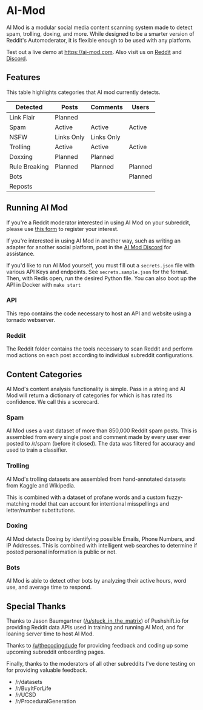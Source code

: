 # AI-Mod


AI Mod is a modular social media content scanning system made to detect spam, trolling, doxing, and more. While designed to be a smarter version of Reddit's Automoderator, it is flexible enough to be used with any platform.

Test out a live demo at https://ai-mod.com. Also visit us on [Reddit](https://www.reddit.com/r/ai_mod/) and [Discord](https://discord.gg/v72rkzP).


## Features

This table highlights categories that AI mod currently detects.

Detected | Posts | Comments | Users |
---|---|----|----|
Link Flair | Planned |  | |
Spam | Active | Active | Active |
NSFW | Links Only | Links Only | |
Trolling | Active | Active | Active |
Doxxing | Planned | Planned | |
Rule Breaking | Planned | Planned | Planned |
Bots |   |   | Planned |
Reposts |  |  |  |


## Running AI Mod

If you're a Reddit moderator interested in using AI Mod on your subreddit, please use [this form](https://docs.google.com/forms/d/1bC1D5yZNeNCMvZkXWH8pig6Uz6DPfngBr3H2FrHj6aI/) to register your interest.

If you're interested in using AI Mod in another way, such as writing an adapter for another social platform, post in the [AI Mod Discord](https://discord.gg/v72rkzP) for assistance.

If you'd like to run AI Mod yourself, you must fill out a `secrets.json` file with various API Keys and endpoints. See `secrets.sample.json` for the format. Then, with Redis open, run the desired Python file. You can also boot up the API in Docker with `make start`

### API
This repo contains the code necessary to host an API and website using a tornado webserver.

### Reddit
The Reddit folder contains the tools necessary to scan Reddit and perform mod actions on each post according to individual subreddit configurations.

## Content Categories

AI Mod's content analysis functionality is simple. Pass in a string and AI Mod will return a dictionary of categories for which is has rated its confidence. We call this a scorecard.

### Spam

AI Mod uses a vast dataset of more than 850,000 Reddit spam posts. This is assembled from every single post and comment made by every user ever posted to /r/spam (before it closed). The data was filtered for accuracy and used to train a classifier.

### Trolling

AI Mod's trolling datasets are assembled from hand-annotated datasets from Kaggle and Wikipedia.

This is combined with a dataset of profane words and a custom fuzzy-matching model that can account for intentional misspellings and letter/number substitutions.

### Doxing

AI Mod detects Doxing by identifying possible Emails, Phone Numbers, and IP Addresses. This is combined with intelligent web searches to determine if posted personal information is public or not.

### Bots

AI Mod is able to detect other bots by analyzing their active hours, word use, and average time to respond.

## Special Thanks

Thanks to Jason Baumgartner ([/u/stuck_in_the_matrix](https://www.reddit.com/user/stuck_in_the_matrix)) of Pushshift.io for providing Reddit data APIs used in training and running AI Mod, and for loaning server time to host AI Mod.

Thanks to [/u/thecodingdude](https://www.reddit.com/user/thecodingdude) for providing feedback and coding up some upcoming subreddit onboarding pages.

Finally, thanks to the moderators of all other subreddits I've done testing on for providing valuable feedback.

* /r/datasets
* /r/BuyItForLife
* /r/UCSD
* /r/ProceduralGeneration
